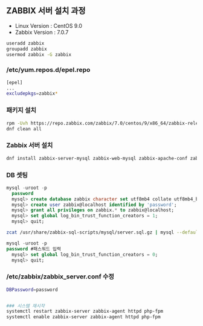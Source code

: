 ## ZABBIX 서버 설치 과정
- Linux Version : CentOS 9.0
- Zabbix Version : 7.0.7

```bash
useradd zabbix
groupadd zabbix
usermod zabbix -G zabbix
```

### /etc/yum.repos.d/epel.repo
```bash
[epel]
...
excludepkgs=zabbix*
```

### 패키지 설치
```bash
rpm -Uvh https://repo.zabbix.com/zabbix/7.0/centos/9/x86_64/zabbix-release-latest-7.0.el9.noarch.rpm
dnf clean all
```

### Zabbix 서버 설치
```bash
dnf install zabbix-server-mysql zabbix-web-mysql zabbix-apache-conf zabbix-sql-scripts zabbix-selinux-policy zabbix-agent
```

### DB 셋팅
```sql
mysql -uroot -p
  password
  mysql> create database zabbix character set utf8mb4 collate utf8mb4_bin;
  mysql> create user zabbix@localhost identified by 'password';
  mysql> grant all privileges on zabbix.* to zabbix@localhost;
  mysql> set global log_bin_trust_function_creators = 1;
  mysql> quit;
```

```bash
zcat /usr/share/zabbix-sql-scripts/mysql/server.sql.gz | mysql --default-character-set=utf8mb4 -uzabbix -p zabbix
```

```sql
mysql -uroot -p
password #패스워드 입력
  mysql> set global log_bin_trust_function_creators = 0;
  mysql> quit;
```

### /etc/zabbix/zabbix_server.conf 수정

```bash
DBPassword=password
```

```bash

### 시스템 재시작
systemctl restart zabbix-server zabbix-agent httpd php-fpm
systemctl enable zabbix-server zabbix-agent httpd php-fpm
```
